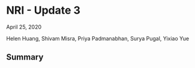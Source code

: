 # NRI - Update 3
April 25, 2020


Helen Huang, Shivam Misra, Priya Padmanabhan, Surya Pugal,  Yixiao Yue


## Summary
